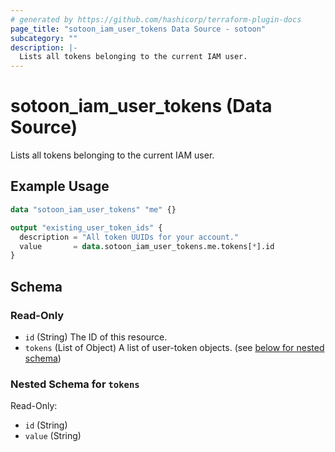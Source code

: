 ```yaml
---
# generated by https://github.com/hashicorp/terraform-plugin-docs
page_title: "sotoon_iam_user_tokens Data Source - sotoon"
subcategory: ""
description: |-
  Lists all tokens belonging to the current IAM user.
---
```


# sotoon_iam_user_tokens (Data Source)

Lists all tokens belonging to the current IAM user.

## Example Usage

```terraform
data "sotoon_iam_user_tokens" "me" {}

output "existing_user_token_ids" {
  description = "All token UUIDs for your account."
  value       = data.sotoon_iam_user_tokens.me.tokens[*].id
}
```

<!-- schema generated by tfplugindocs -->
## Schema

### Read-Only

- `id` (String) The ID of this resource.
- `tokens` (List of Object) A list of user-token objects. (see [below for nested schema](#nestedatt--tokens))

<a id="nestedatt--tokens"></a>
### Nested Schema for `tokens`

Read-Only:

- `id` (String)
- `value` (String)
